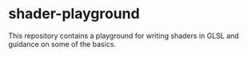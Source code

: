 # shader-playground
This repository contains a playground for writing shaders in GLSL and guidance on some of the basics.
